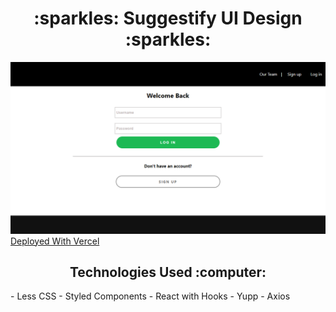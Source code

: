 <h1 align="center"> :sparkles: Suggestify UI Design :sparkles: </h1>
           
<img src="./suggestify_ss_1.png" />
<a align="center" href="https://suggestify-ui-design.vercel.app/">Deployed With Vercel</a>

<h2 align="center"> Technologies Used :computer: </h1>
- Less CSS
- Styled Components
- React with Hooks
- Yupp
- Axios
